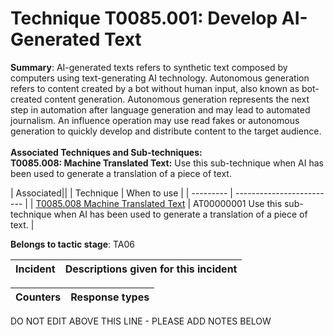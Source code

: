 # Technique T0085.001: Develop AI-Generated Text

**Summary**: AI-generated texts refers to synthetic text composed by computers using text-generating AI technology. Autonomous generation refers to content created by a bot without human input, also known as bot-created content generation. Autonomous generation represents the next step in automation after language generation and may lead to automated journalism. An influence operation may use read fakes or autonomous generation to quickly develop and distribute content to the target audience.<br><br><b>Associated Techniques and Sub-techniques:</b><br><b>T0085.008: Machine Translated Text:</b> Use this sub-technique when AI has been used to generate a translation of a piece of text.


| Associated||
| Technique | When to use |
| --------- | ------------------------- |
| [T0085.008 Machine Translated Text](../../generated_pages/techniques/T0085.008.md) | AT00000001 Use this sub-technique when AI has been used to generate a translation of a piece of text. |


**Belongs to tactic stage**: TA06


| Incident | Descriptions given for this incident |
| -------- | -------------------- |



| Counters | Response types |
| -------- | -------------- |


DO NOT EDIT ABOVE THIS LINE - PLEASE ADD NOTES BELOW